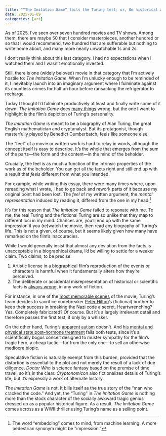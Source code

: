 ```yaml
---
title: "“The Imitation Game” fails the Turing test; or, On historical accuracy in movies"
date: 2025-01-09
categories: [art]
---
```


As of 2025, I’ve seen over seven hundred movies and TV shows. Among them, there are maybe 50 that I consider masterpieces, another hundred or so that I would recommend, two hundred that are sufferable but nothing to write home about, and many more nearly unwatchable 1s and 2s.

I don’t really think about this last category. I had no expectations when I watched them and I wasn’t emotionally invested.

Still, there is one (widely beloved) movie in that category that I’m actively hostile to: *The Imitation Game*. When I’m unlucky enough to be reminded of it, I inevitably launch into an imaginary argument where I fulminate against its countless crimes for half an hour before ransacking the refrigerator to recharge.

Today I thought I’d fulminate productively at least and finally write some of it down. *The Imitation Game* does [many things](https://slate.com/culture/2014/12/the-imitation-game-fact-vs-fiction-how-true-the-new-movie-is-to-alan-turings-real-life-story.html) wrong, but the one I want to highlight is the film’s depiction of Turing’s personality.

*The Imitation Game* is meant to be a biography of Alan Turing, the great English mathematician and cryptanalyst. But its protagonist, though masterfully played by Benedict Cumberbatch, feels like someone else.

The “feel” of a movie or written work is hard to relay in words, although the concept itself is easy to describe. It’s the whole that emerges from the sum of the parts—the form and the content—in the mind of the beholder.

Crucially, the feel is as much a function of the intrinsic properties of the work as of the beholder. You can get all the facts right and still end up with a result that *feels* different from what you intended.

For example, while writing this essay, there were many times where, upon rereading what I wrote, I had to go back and rework parts of it because my original point had been lost. The *feel* of my written argument, the *mental representation* induced by reading it, differed from the one in my head.[^1]

It’s for this reason that *The Imitation Game* failed to resonate with me. To me, the real Turing and the fictional Turing are so unlike that they map to different loci in my mind. Chances are, you’ll end up with the same impression if you (re)watch the movie, then read any biography of Turing’s life. This is not a given, of course, but it seems likely given how many have remarked on the film’s inaccuracies.

While I would generally insist that almost any deviation from the facts is unacceptable in a biographical drama, I’d be willing to settle for a weaker claim. Two claims, to be precise:

1. Artistic license in a biographical film’s reproduction of the events or characters is harmful when it fundamentally alters how they’re perceived.
2. The deliberate or accidental misrepresentation of historical or scientific facts is [always wrong](#favorite-scenes), in any work of fiction.

For instance, in one of the [most memorable scenes](https://www.youtube.com/watch?v=JIad8SAv1zg) of the movie, Turing’s team decides to sacrifice codebreaker [Peter Hilton](https://en.wikipedia.org/wiki/Peter_Hilton)’s (fictional) brother to keep their success in breaking the Nazi code a secret. Heartwrenching? Yes. Completely fabricated? Of course. But it’s a largely irrelevant detail and therefore passes the first test, if only by a whisker.

On the other hand, Turing’s [apparent autism](https://www.youtube.com/watch?v=6I2cu6h7Ycs) doesn’t. And [his mental and physical state post–hormone treatment](https://www.youtube.com/watch?v=xXkGh9yT63c) fails both tests, since it’s a scientifically bogus conceit designed to muster sympathy for the film’s tragic hero, a cheap tactic—far from the only one—to sell an otherwise mediocre biopic.

Speculative fiction is naturally exempt from this burden, provided that the distortion is essential to the plot and not merely the result of a lack of due diligence. *Doctor Who* is science fantasy based on the premise of time travel, so it’s in the clear. *Cryptonomicon* also fictionalizes details of Turing’s life, but it’s expressly a work of alternate history.

*The Imitation Game* is not. It bills itself as the true story of the “man who cracked the code.” And yet, the “Turing” in *The Imitation Game* is nothing more than the stock character of the socially awkward tragic genius dressed up as a popular historical figure. As a result, *The Imitation Game* comes across as a WWII thriller using Turing’s name as a selling point.

[^1]: The word “embedding” comes to mind, from machine learning. A more pedestrian synonym might be “impression.”
